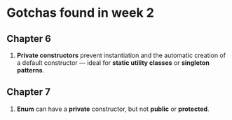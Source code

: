 # Gotchas found in week 2

## Chapter 6
1. **Private constructors** prevent instantiation and the automatic creation of a default constructor — ideal for **static utility classes** or **singleton patterns**.

## Chapter 7
1. **Enum** can have a **private** constructor, but not **public**  or **protected**.